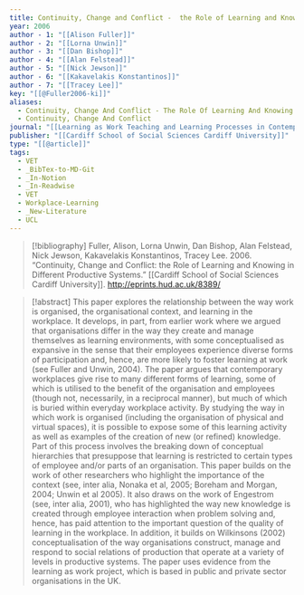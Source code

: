```yaml
---
title: Continuity, Change and Conflict -  the Role of Learning and Knowing in Different Productive Systems
year: 2006
author - 1: "[[Alison Fuller]]"
author - 2: "[[Lorna Unwin]]"
author - 3: "[[Dan Bishop]]"
author - 4: "[[Alan Felstead]]"
author - 5: "[[Nick Jewson]]"
author - 6: "[[Kakavelakis Konstantinos]]"
author - 7: "[[Tracey Lee]]"
key: "[[@Fuller2006-ki]]"
aliases:
  - Continuity, Change And Conflict - The Role Of Learning And Knowing In Different Productive Systems
  - Continuity, Change And Conflict
journal: "[[Learning as Work Teaching and Learning Processes in Contemporary Work Organisations]]"
publisher: "[[Cardiff School of Social Sciences Cardiff University]]"
type: "[[@article]]"
tags:
  - VET
  - _BibTex-to-MD-Git
  - _In-Notion
  - _In-Readwise
  - VET
  - Workplace-Learning
  - _New-Literature
  - UCL
---
```


> [!bibliography]
> Fuller, Alison, Lorna Unwin, Dan Bishop, Alan Felstead, Nick Jewson, Kakavelakis Konstantinos, Tracey Lee. 2006. “Continuity, Change and Conflict: the Role of Learning and Knowing in Different Productive Systems.” [[Cardiff School of Social Sciences Cardiff University]]. http://eprints.hud.ac.uk/8389/

> [!abstract]
> This paper explores the relationship between the way work is organised, the organisational context, and learning in the workplace. It develops, in part, from earlier work where we argued that organisations differ in the way they create and manage themselves as learning environments, with some conceptualised as expansive in the sense that their employees experience diverse forms of participation and, hence, are more likely to foster learning at work (see Fuller and Unwin, 2004). The paper argues that contemporary workplaces give rise to many different forms of learning, some of which is utilised to the benefit of the organisation and employees (though not, necessarily, in a reciprocal manner), but much of which is buried within everyday workplace activity. By studying the way in which work is organised (including the organisation of physical and virtual spaces), it is possible to expose some of this learning activity as well as examples of the creation of new (or refined) knowledge. Part of this process involves the breaking down of conceptual hierarchies that presuppose that learning is restricted to certain types of employee and/or parts of an organisation. This paper builds on the work of other researchers who highlight the importance of the context (see, inter alia, Nonaka et al, 2005; Boreham and Morgan, 2004; Unwin et al 2005). It also draws on the work of Engestrom (see, inter alia, 2001), who has highlighted the way new knowledge is created through employee interaction when problem solving and, hence, has paid attention to the important question of the quality of learning in the workplace. In addition, it builds on Wilkinsons (2002) conceptualisation of the way organisations construct, manage and respond to social relations of production that operate at a variety of levels in productive systems. The paper uses evidence from the learning as work project, which is based in public and private sector organisations in the UK.